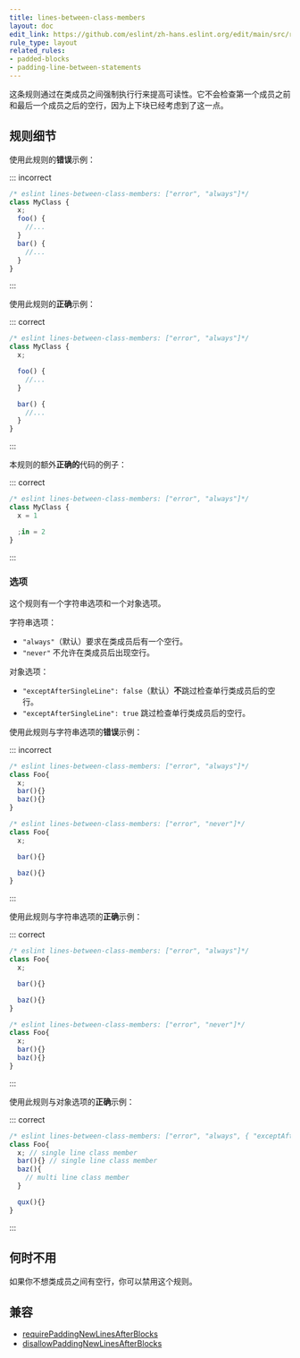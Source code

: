 ```yaml
---
title: lines-between-class-members
layout: doc
edit_link: https://github.com/eslint/zh-hans.eslint.org/edit/main/src/rules/lines-between-class-members.md
rule_type: layout
related_rules:
- padded-blocks
- padding-line-between-statements
---
```


这条规则通过在类成员之间强制执行行来提高可读性。它不会检查第一个成员之前和最后一个成员之后的空行，因为上下块已经考虑到了这一点。

## 规则细节

使用此规则的**错误**示例：

::: incorrect

```js
/* eslint lines-between-class-members: ["error", "always"]*/
class MyClass {
  x;
  foo() {
    //...
  }
  bar() {
    //...
  }
}
```

:::

使用此规则的**正确**示例：

::: correct

```js
/* eslint lines-between-class-members: ["error", "always"]*/
class MyClass {
  x;

  foo() {
    //...
  }

  bar() {
    //...
  }
}
```

:::

本规则的额外**正确的**代码的例子：

::: correct

```js
/* eslint lines-between-class-members: ["error", "always"]*/
class MyClass {
  x = 1

  ;in = 2
}
```

:::

### 选项

这个规则有一个字符串选项和一个对象选项。

字符串选项：

* `"always"`（默认）要求在类成员后有一个空行。
* `"never"` 不允许在类成员后出现空行。

对象选项：

* `"exceptAfterSingleLine": false`（默认）**不**跳过检查单行类成员后的空行。
* `"exceptAfterSingleLine": true` 跳过检查单行类成员后的空行。

使用此规则与字符串选项的**错误**示例：

::: incorrect

```js
/* eslint lines-between-class-members: ["error", "always"]*/
class Foo{
  x;
  bar(){}
  baz(){}
}

/* eslint lines-between-class-members: ["error", "never"]*/
class Foo{
  x;

  bar(){}

  baz(){}
}
```

:::

使用此规则与字符串选项的**正确**示例：

::: correct

```js
/* eslint lines-between-class-members: ["error", "always"]*/
class Foo{
  x;

  bar(){}

  baz(){}
}

/* eslint lines-between-class-members: ["error", "never"]*/
class Foo{
  x;
  bar(){}
  baz(){}
}
```

:::

使用此规则与对象选项的**正确**示例：

::: correct

```js
/* eslint lines-between-class-members: ["error", "always", { "exceptAfterSingleLine": true }]*/
class Foo{
  x; // single line class member
  bar(){} // single line class member
  baz(){
    // multi line class member
  }

  qux(){}
}
```

:::

## 何时不用

如果你不想类成员之间有空行，你可以禁用这个规则。

## 兼容

* [requirePaddingNewLinesAfterBlocks](https://jscs-dev.github.io/rule/requirePaddingNewLinesAfterBlocks)
* [disallowPaddingNewLinesAfterBlocks](https://jscs-dev.github.io/rule/disallowPaddingNewLinesAfterBlocks)

